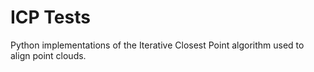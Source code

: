# ICP Tests

Python implementations of the Iterative Closest Point algorithm used to align point clouds.
